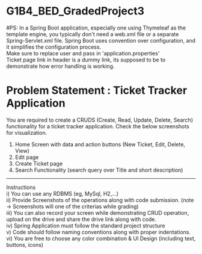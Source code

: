 # G1B4_BED_GradedProject3

#PS:
In a Spring Boot application, especially one using Thymeleaf as the template engine, you typically don't need a web.xml file or a separate Spring-Servlet.xml file. Spring Boot uses convention over configuration, and it simplifies the configuration process.<br>
Make sure to replace user and pass in 'application.properties'<br>
Ticket page link in header is a dummy link, its supposed to be to demonstrate how error handling is working.<br>

# Problem Statement : Ticket Tracker Application
You are required to create a CRUDS (Create, Read, Update, Delete, Search) functionality for a ticket tracker
application.
Check the below screenshots for visualization.
1) Home Screen with data and action buttons (New Ticket, Edit, Delete, View)
2) Edit page
3) Create Ticket page
4) Search Functionality (search query over Title and short description)
___________________________________________________________________________________
Instructions<br>
i) You can use any RDBMS (eg, MySql, H2,...)<br>
ii) Provide Screenshots of the operations along with code submission. (note → Screenshots will
one of the criterias while grading)<br>
iii) You can also record your screen while demonstrating CRUD operation, upload on the drive
and share the drive link along with code.<br>
iv) Spring Application must follow the standard project structure<br>
v) Code should follow naming conventions along with proper indentations.<br>
vi) You are free to choose any color combination & UI Design (including text, buttons, icons)
